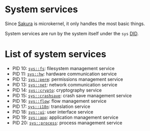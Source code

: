 # System services

Since [Sakura](../kernel/) is microkernel, it only handles the most basic things.

System services are run by the system itself under the `sys` [DID](../apps-and-libraries.md#application-identifier).

# List of system services

- PID 10: [`sys::fs`](./fs.md): filesystem management service
- PID 11: [`sys::hw`](./hw.md): hardware communication service
- PID 12: [`sys::perm`](./perm.md): permissions management service
- PID 13: [`sys::net`](./net.md): network communication service
- PID 14: [`sys::crypto`](./crypto.md): cryptography service
- PID 15: [`sys::crashsave`](./crashsave.md): crash save management service
- PID 16: [`sys::flow`](./flow.md): flow management service
- PID 17: [`sys::i18n`](./i18n.md): translation service
- PID 18: [`sys::ui`](./ui.md): user interface service
- PID 19: [`sys::app`](./app.md): application management service
- PID 20: [`sys::process`](./process.md): process management service

